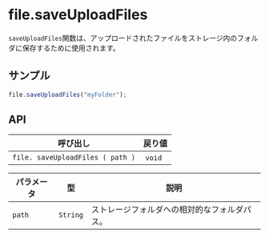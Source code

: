 # file.saveUploadFiles

`saveUploadFiles`関数は、アップロードされたファイルをストレージ内のフォルダに保存するために使用されます。

## サンプル

```javascript
file.saveUploadFiles("myFolder");
```

## API

| 呼び出し | 戻り値 |
|---|---|
| `file. saveUploadFiles ( path )` | `void` |

| パラメータ | 型 | 説明 |
|---|---|---|
| `path` | `String` | ストレージフォルダへの相対的なフォルダパス。 |